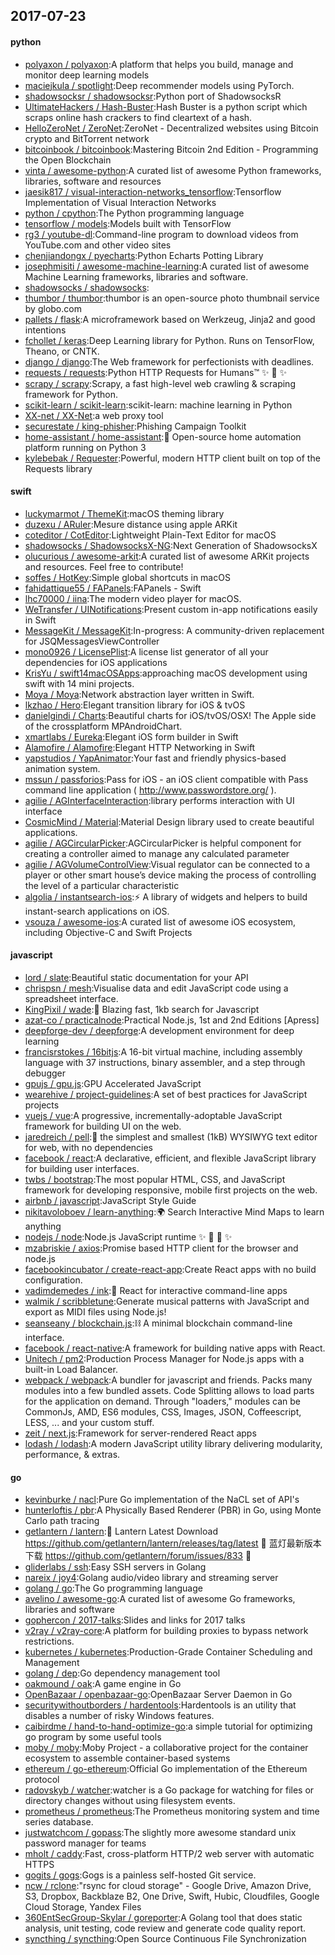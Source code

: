 ## 2017-07-23

#### python
* [polyaxon / polyaxon](https://github.com/polyaxon/polyaxon):A platform that helps you build, manage and monitor deep learning models
* [maciejkula / spotlight](https://github.com/maciejkula/spotlight):Deep recommender models using PyTorch.
* [shadowsocksr / shadowsocksr](https://github.com/shadowsocksr/shadowsocksr):Python port of ShadowsocksR
* [UltimateHackers / Hash-Buster](https://github.com/UltimateHackers/Hash-Buster):Hash Buster is a python script which scraps online hash crackers to find cleartext of a hash.
* [HelloZeroNet / ZeroNet](https://github.com/HelloZeroNet/ZeroNet):ZeroNet - Decentralized websites using Bitcoin crypto and BitTorrent network
* [bitcoinbook / bitcoinbook](https://github.com/bitcoinbook/bitcoinbook):Mastering Bitcoin 2nd Edition - Programming the Open Blockchain
* [vinta / awesome-python](https://github.com/vinta/awesome-python):A curated list of awesome Python frameworks, libraries, software and resources
* [jaesik817 / visual-interaction-networks_tensorflow](https://github.com/jaesik817/visual-interaction-networks_tensorflow):Tensorflow Implementation of Visual Interaction Networks
* [python / cpython](https://github.com/python/cpython):The Python programming language
* [tensorflow / models](https://github.com/tensorflow/models):Models built with TensorFlow
* [rg3 / youtube-dl](https://github.com/rg3/youtube-dl):Command-line program to download videos from YouTube.com and other video sites
* [chenjiandongx / pyecharts](https://github.com/chenjiandongx/pyecharts):Python Echarts Potting Library
* [josephmisiti / awesome-machine-learning](https://github.com/josephmisiti/awesome-machine-learning):A curated list of awesome Machine Learning frameworks, libraries and software.
* [shadowsocks / shadowsocks](https://github.com/shadowsocks/shadowsocks):
* [thumbor / thumbor](https://github.com/thumbor/thumbor):thumbor is an open-source photo thumbnail service by globo.com
* [pallets / flask](https://github.com/pallets/flask):A microframework based on Werkzeug, Jinja2 and good intentions
* [fchollet / keras](https://github.com/fchollet/keras):Deep Learning library for Python. Runs on TensorFlow, Theano, or CNTK.
* [django / django](https://github.com/django/django):The Web framework for perfectionists with deadlines.
* [requests / requests](https://github.com/requests/requests):Python HTTP Requests for Humans™ ✨ 🍰 ✨
* [scrapy / scrapy](https://github.com/scrapy/scrapy):Scrapy, a fast high-level web crawling & scraping framework for Python.
* [scikit-learn / scikit-learn](https://github.com/scikit-learn/scikit-learn):scikit-learn: machine learning in Python
* [XX-net / XX-Net](https://github.com/XX-net/XX-Net):a web proxy tool
* [securestate / king-phisher](https://github.com/securestate/king-phisher):Phishing Campaign Toolkit
* [home-assistant / home-assistant](https://github.com/home-assistant/home-assistant):🏡 Open-source home automation platform running on Python 3
* [kylebebak / Requester](https://github.com/kylebebak/Requester):Powerful, modern HTTP client built on top of the Requests library

#### swift
* [luckymarmot / ThemeKit](https://github.com/luckymarmot/ThemeKit):macOS theming library
* [duzexu / ARuler](https://github.com/duzexu/ARuler):Mesure distance using apple ARKit
* [coteditor / CotEditor](https://github.com/coteditor/CotEditor):Lightweight Plain-Text Editor for macOS
* [shadowsocks / ShadowsocksX-NG](https://github.com/shadowsocks/ShadowsocksX-NG):Next Generation of ShadowsocksX
* [olucurious / awesome-arkit](https://github.com/olucurious/awesome-arkit):A curated list of awesome ARKit projects and resources. Feel free to contribute!
* [soffes / HotKey](https://github.com/soffes/HotKey):Simple global shortcuts in macOS
* [fahidattique55 / FAPanels](https://github.com/fahidattique55/FAPanels):FAPanels - Swift
* [lhc70000 / iina](https://github.com/lhc70000/iina):The modern video player for macOS.
* [WeTransfer / UINotifications](https://github.com/WeTransfer/UINotifications):Present custom in-app notifications easily in Swift
* [MessageKit / MessageKit](https://github.com/MessageKit/MessageKit):In-progress: A community-driven replacement for JSQMessagesViewController
* [mono0926 / LicensePlist](https://github.com/mono0926/LicensePlist):A license list generator of all your dependencies for iOS applications
* [KrisYu / swift14macOSApps](https://github.com/KrisYu/swift14macOSApps):approaching macOS development using swift with 14 mini projects.
* [Moya / Moya](https://github.com/Moya/Moya):Network abstraction layer written in Swift.
* [lkzhao / Hero](https://github.com/lkzhao/Hero):Elegant transition library for iOS & tvOS
* [danielgindi / Charts](https://github.com/danielgindi/Charts):Beautiful charts for iOS/tvOS/OSX! The Apple side of the crossplatform MPAndroidChart.
* [xmartlabs / Eureka](https://github.com/xmartlabs/Eureka):Elegant iOS form builder in Swift
* [Alamofire / Alamofire](https://github.com/Alamofire/Alamofire):Elegant HTTP Networking in Swift
* [yapstudios / YapAnimator](https://github.com/yapstudios/YapAnimator):Your fast and friendly physics-based animation system.
* [mssun / passforios](https://github.com/mssun/passforios):Pass for iOS - an iOS client compatible with Pass command line application ( http://www.passwordstore.org/ ).
* [agilie / AGInterfaceInteraction](https://github.com/agilie/AGInterfaceInteraction):library performs interaction with UI interface
* [CosmicMind / Material](https://github.com/CosmicMind/Material):Material Design library used to create beautiful applications.
* [agilie / AGCircularPicker](https://github.com/agilie/AGCircularPicker):AGCircularPicker is helpful component for creating a controller aimed to manage any calculated parameter
* [agilie / AGVolumeControlView](https://github.com/agilie/AGVolumeControlView):Visual regulator can be connected to a player or other smart house’s device making the process of controlling the level of a particular characteristic
* [algolia / instantsearch-ios](https://github.com/algolia/instantsearch-ios):⚡️ A library of widgets and helpers to build instant-search applications on iOS.
* [vsouza / awesome-ios](https://github.com/vsouza/awesome-ios):A curated list of awesome iOS ecosystem, including Objective-C and Swift Projects

#### javascript
* [lord / slate](https://github.com/lord/slate):Beautiful static documentation for your API
* [chrispsn / mesh](https://github.com/chrispsn/mesh):Visualise data and edit JavaScript code using a spreadsheet interface.
* [KingPixil / wade](https://github.com/KingPixil/wade):🌊 Blazing fast, 1kb search for Javascript
* [azat-co / practicalnode](https://github.com/azat-co/practicalnode):Practical Node.js, 1st and 2nd Editions [Apress]
* [deepforge-dev / deepforge](https://github.com/deepforge-dev/deepforge):A development environment for deep learning
* [francisrstokes / 16bitjs](https://github.com/francisrstokes/16bitjs):A 16-bit virtual machine, including assembly language with 37 instructions, binary assembler, and a step through debugger
* [gpujs / gpu.js](https://github.com/gpujs/gpu.js):GPU Accelerated JavaScript
* [wearehive / project-guidelines](https://github.com/wearehive/project-guidelines):A set of best practices for JavaScript projects
* [vuejs / vue](https://github.com/vuejs/vue):A progressive, incrementally-adoptable JavaScript framework for building UI on the web.
* [jaredreich / pell](https://github.com/jaredreich/pell):📝 the simplest and smallest (1kB) WYSIWYG text editor for web, with no dependencies
* [facebook / react](https://github.com/facebook/react):A declarative, efficient, and flexible JavaScript library for building user interfaces.
* [twbs / bootstrap](https://github.com/twbs/bootstrap):The most popular HTML, CSS, and JavaScript framework for developing responsive, mobile first projects on the web.
* [airbnb / javascript](https://github.com/airbnb/javascript):JavaScript Style Guide
* [nikitavoloboev / learn-anything](https://github.com/nikitavoloboev/learn-anything):🌍 Search Interactive Mind Maps to learn anything
* [nodejs / node](https://github.com/nodejs/node):Node.js JavaScript runtime ✨ 🐢 🚀 ✨
* [mzabriskie / axios](https://github.com/mzabriskie/axios):Promise based HTTP client for the browser and node.js
* [facebookincubator / create-react-app](https://github.com/facebookincubator/create-react-app):Create React apps with no build configuration.
* [vadimdemedes / ink](https://github.com/vadimdemedes/ink):🌈 React for interactive command-line apps
* [walmik / scribbletune](https://github.com/walmik/scribbletune):Generate musical patterns with JavaScript and export as MIDI files using Node.js!
* [seanseany / blockchain.js](https://github.com/seanseany/blockchain.js):⛓️ A minimal blockchain command-line interface.
* [facebook / react-native](https://github.com/facebook/react-native):A framework for building native apps with React.
* [Unitech / pm2](https://github.com/Unitech/pm2):Production Process Manager for Node.js apps with a built-in Load Balancer.
* [webpack / webpack](https://github.com/webpack/webpack):A bundler for javascript and friends. Packs many modules into a few bundled assets. Code Splitting allows to load parts for the application on demand. Through "loaders," modules can be CommonJs, AMD, ES6 modules, CSS, Images, JSON, Coffeescript, LESS, ... and your custom stuff.
* [zeit / next.js](https://github.com/zeit/next.js):Framework for server-rendered React apps
* [lodash / lodash](https://github.com/lodash/lodash):A modern JavaScript utility library delivering modularity, performance, & extras.

#### go
* [kevinburke / nacl](https://github.com/kevinburke/nacl):Pure Go implementation of the NaCL set of API's
* [hunterloftis / pbr](https://github.com/hunterloftis/pbr):A Physically Based Renderer (PBR) in Go, using Monte Carlo path tracing
* [getlantern / lantern](https://github.com/getlantern/lantern):🔴 Lantern Latest Download https://github.com/getlantern/lantern/releases/tag/latest 🔴 蓝灯最新版本下载 https://github.com/getlantern/forum/issues/833 🔴
* [gliderlabs / ssh](https://github.com/gliderlabs/ssh):Easy SSH servers in Golang
* [nareix / joy4](https://github.com/nareix/joy4):Golang audio/video library and streaming server
* [golang / go](https://github.com/golang/go):The Go programming language
* [avelino / awesome-go](https://github.com/avelino/awesome-go):A curated list of awesome Go frameworks, libraries and software
* [gophercon / 2017-talks](https://github.com/gophercon/2017-talks):Slides and links for 2017 talks
* [v2ray / v2ray-core](https://github.com/v2ray/v2ray-core):A platform for building proxies to bypass network restrictions.
* [kubernetes / kubernetes](https://github.com/kubernetes/kubernetes):Production-Grade Container Scheduling and Management
* [golang / dep](https://github.com/golang/dep):Go dependency management tool
* [oakmound / oak](https://github.com/oakmound/oak):A game engine in Go
* [OpenBazaar / openbazaar-go](https://github.com/OpenBazaar/openbazaar-go):OpenBazaar Server Daemon in Go
* [securitywithoutborders / hardentools](https://github.com/securitywithoutborders/hardentools):Hardentools is an utility that disables a number of risky Windows features.
* [caibirdme / hand-to-hand-optimize-go](https://github.com/caibirdme/hand-to-hand-optimize-go):a simple tutorial for optimizing go program by some useful tools
* [moby / moby](https://github.com/moby/moby):Moby Project - a collaborative project for the container ecosystem to assemble container-based systems
* [ethereum / go-ethereum](https://github.com/ethereum/go-ethereum):Official Go implementation of the Ethereum protocol
* [radovskyb / watcher](https://github.com/radovskyb/watcher):watcher is a Go package for watching for files or directory changes without using filesystem events.
* [prometheus / prometheus](https://github.com/prometheus/prometheus):The Prometheus monitoring system and time series database.
* [justwatchcom / gopass](https://github.com/justwatchcom/gopass):The slightly more awesome standard unix password manager for teams
* [mholt / caddy](https://github.com/mholt/caddy):Fast, cross-platform HTTP/2 web server with automatic HTTPS
* [gogits / gogs](https://github.com/gogits/gogs):Gogs is a painless self-hosted Git service.
* [ncw / rclone](https://github.com/ncw/rclone):"rsync for cloud storage" - Google Drive, Amazon Drive, S3, Dropbox, Backblaze B2, One Drive, Swift, Hubic, Cloudfiles, Google Cloud Storage, Yandex Files
* [360EntSecGroup-Skylar / goreporter](https://github.com/360EntSecGroup-Skylar/goreporter):A Golang tool that does static analysis, unit testing, code review and generate code quality report.
* [syncthing / syncthing](https://github.com/syncthing/syncthing):Open Source Continuous File Synchronization
